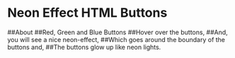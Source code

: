 # Neon Effect HTML Buttons
##About
##Red, Green and Blue Buttons
##Hover over the buttons,
##And, you will see a nice neon-effect,
##Which goes around the boundary of the buttons and,
##The buttons glow up like neon lights.
